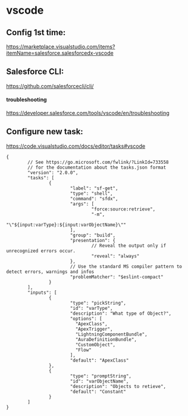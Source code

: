 # vscode

## Config 1st time:
https://marketplace.visualstudio.com/items?itemName=salesforce.salesforcedx-vscode

## Salesforce CLI:
https://github.com/salesforcecli/cli/
#### troubleshooting
https://developer.salesforce.com/tools/vscode/en/troubleshooting

## Configure new task:
https://code.visualstudio.com/docs/editor/tasks#vscode

```
{
        // See https://go.microsoft.com/fwlink/?LinkId=733558
        // for the documentation about the tasks.json format
        "version": "2.0.0",
        "tasks": [
                {
                        "label": "sf-get",
                        "type": "shell",
                        "command": "sfdx",
                        "args": [
                                "force:source:retrieve",
                                "-m",
                                "\"${input:varType}:${input:varObjectName}\""
                        ],
                        "group": "build",
                        "presentation": {
                                // Reveal the output only if unrecognized errors occur.
                                "reveal": "always"
                        },
                        // Use the standard MS compiler pattern to detect errors, warnings and infos
                        "problemMatcher": "$eslint-compact"
                }
        ],
        "inputs": [
                {
                        "type": "pickString",
                        "id": "varType",
                        "description": "What type of Object?",
                        "options": [
                          "ApexClass",
                          "ApexTrigger",
                          "LightningComponentBundle",
                          "AuraDefinitionBundle",
                          "CustomObject",
                          "Flow"
                        ],
                        "default": "ApexClass"
                },
                {
                        "type": "promptString",
                        "id": "varObjectName",
                        "description": "Objects to retieve",
                        "default": "Constant"
                }
        ]
}

```

